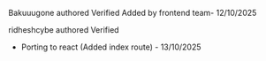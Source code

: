 Bakuuugone
authored
Verified
Added by frontend team- 12/10/2025

ridheshcybe
authored
Verified
- Porting to react (Added index route) - 13/10/2025
